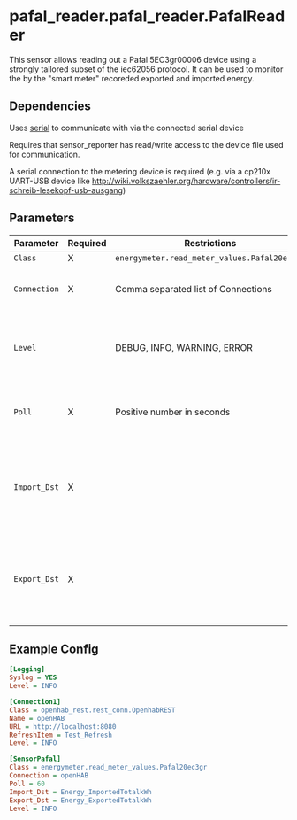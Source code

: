 # pafal_reader.pafal_reader.PafalReader

This sensor allows reading out a Pafal 5EC3gr00006 device using a strongly tailored subset of the iec62056 protocol.
It can be used to monitor the by the "smart meter" recoreded exported and imported energy.

## Dependencies

Uses [serial](https://pypi.org/project/pyserial/) to communicate with via the connected serial device

Requires that sensor_reporter has read/write access to the device file used for communication.

A serial connection to the metering device is required (e.g. via a cp210x UART-USB device like
http://wiki.volkszaehler.org/hardware/controllers/ir-schreib-lesekopf-usb-ausgang)

## Parameters

Parameter | Required | Restrictions | Purpose
-|-|-|-
`Class` | X | `energymeter.read_meter_values.Pafal20ec3gr` |
`Connection` | X | Comma separated list of Connections | Where the messages are published.
`Level` | | DEBUG, INFO, WARNING, ERROR | When provided, sets the logging level for the sensor.
`Poll` | X | Positive number in seconds | How often to publish the uptime, must be >= 60.
`Import_Dst` | X | | Destination to publish the imported energy amount to (OBIS 1.8.0).
`Export_Dst` | X | | Destination to publish the exported energy amount to (OBIS 2.8.0).

## Example Config

```ini
[Logging]
Syslog = YES
Level = INFO

[Connection1]
Class = openhab_rest.rest_conn.OpenhabREST
Name = openHAB
URL = http://localhost:8080
RefreshItem = Test_Refresh
Level = INFO

[SensorPafal]
Class = energymeter.read_meter_values.Pafal20ec3gr
Connection = openHAB
Poll = 60
Import_Dst = Energy_ImportedTotalkWh
Export_Dst = Energy_ExportedTotalkWh
Level = INFO
```
